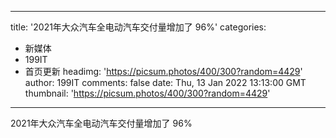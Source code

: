 
---
title: '2021年大众汽车全电动汽车交付量增加了 96%'
categories: 
 - 新媒体
 - 199IT
 - 首页更新
headimg: 'https://picsum.photos/400/300?random=4429'
author: 199IT
comments: false
date: Thu, 13 Jan 2022 13:13:00 GMT
thumbnail: 'https://picsum.photos/400/300?random=4429'
---

<div>   
2021年大众汽车全电动汽车交付量增加了 96%  
</div>
            